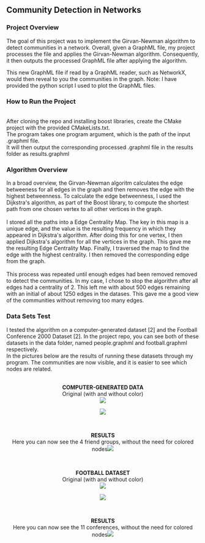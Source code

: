 <h2>Community Detection in Networks</h2>

<h3>Project Overview</h3>
The goal of this project was to implement the Girvan-Newman algorithm to detect communities in a network. Overall, given a GraphML file, my project processes the file and applies the Girvan-Newman algorithm. Consequently, it then outputs the processed GraphML file after applying the algorithm. 
<br>

This new GraphML file if read by a GraphML reader, such as NetworkX, would then reveal to you the communities in the graph. Note: I have provided the python script I used to plot the GraphML files. 

<h3>How to Run the Project</h3><br>
After cloning the repo and installing boost libraries, create the CMake project with the provided CMakeLists.txt. 
<br>
The program takes one program argument, which is the path of the input .graphml file. <br>It will then output the
corresponding processed .graphml file in the results folder as results.graphml

<h3>Algorithm Overview</h3>
In a broad overview, the Girvan-Newman algoritm calculates the edge betweeness for all edges in the graph and then removes the edge with the highest betweenness. To calculate the edge betweenness, I used the Dijkstra's algorithm, as part of the Boost library, to compute the shortest path from one chosen vertex to all other vertices in the graph.
<br><br>
I stored all the paths into a Edge Centrality Map. The key in this map is a unique edge, and the value is the resulting frequency  in which they appeared in Dijkstra's algorithm. After doing this for one vertex, I then applied Dijkstra's algorithm for all the vertices in the graph. This gave me the resulting Edge Centrality Map. Finally, I traversed the map to find the edge with the highest centrality. I then removed the corresponding edge from the graph.
<br><br>
This process was repeated until enough edges had been removed removed to detect the communities. In my case, I chose to stop the algorithm after all edges had a centrality of 2. This left me with about 500 edges remaining with an initial of about 1250 edges in the datases. This gave me a good view of the communities without removing too many edges.<br>

<h3>Data Sets Test</h3>
I tested the algorithm on a computer-generated dataset [2] and the Football Conference 2000 Dataset [2]. In the project repo, you can see both of these datasets in the data folder, named people.graphml and football.graphml respectively.<br>In the pictures below are the results of running these datasets through my program. The communities are now visible, and it is easier to see which nodes are related. <br><br>

<p align="center"><b>COMPUTER-GENERATED DATA</b><br>
Original (with and without color)<br><img src="https://user-images.githubusercontent.com/78247585/162675880-7f046b8d-3fe2-4d7c-9e71-c3174826aff0.png" style="align-conter:center"></p>
<p align="center"><img src="https://user-images.githubusercontent.com/78247585/162675896-2c46ff51-d16a-4055-af73-25a0992da4bb.png"></p>
<br>

<p align="center"><b>RESULTS</b><br>
Here you can now see the 4 friend groups, without the need for colored nodes<img src="https://user-images.githubusercontent.com/78247585/162676488-af9fd6e7-5414-4a71-8743-5b9f8510c357.png"></p>


<br>
<p align="center">
<b>FOOTBALL DATASET</b>
<br>
Original (with and without color)
<br><img src="https://user-images.githubusercontent.com/78247585/162676215-3e5332f3-be47-4284-b56e-7544ac5a8361.png"></p>
<p align="center"><img src="https://user-images.githubusercontent.com/78247585/162676180-e5909d73-0cc2-46e1-aff8-923869df3bc1.png"></p>
<br>

<p align="center"><b>RESULTS</b>
<br>
Here you can now see the 11 conferences, without the need for colored nodes<img src="https://user-images.githubusercontent.com/78247585/162676193-0a71250a-6171-4804-82b8-3ea38bcfb6a9.png"></p>


